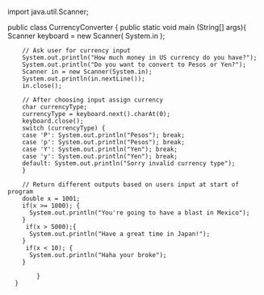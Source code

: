  





import java.util.Scanner;

public class CurrencyConverter
{
  public static void main (String[] args){
     Scanner keyboard = new Scanner( System.in );     
         
        // Ask user for currency input
        System.out.println("How much money in US currency do you have?");
        System.out.println("Do you want to convert to Pesos or Yen?");
        Scanner in = new Scanner(System.in);
        System.out.println(in.nextLine());        
        in.close();
   
        // After choosing input assign currency
        char currencyType;
        currencyType = keyboard.next().charAt(0);
        keyboard.close();
        switch (currencyType) {
        case 'P': System.out.println("Pesos"); break;  
        case 'p': System.out.println("Pesos"); break;
        case 'Y': System.out.println("Yen"); break;
        case 'y': System.out.println("Yen"); break;
        default: System.out.println("Sorry invalid currency type");
        }
        
        // Return different outputs based on users input at start of program
        double x = 1001;
        if(x >= 1000); {
          System.out.println("You're going to have a blast in Mexico");
        }
         if(x > 5000);{
          System.out.println("Have a great time in Japan!");
        }             
         if(x < 10); {
          System.out.println("Haha your broke");
        }
         
            } 
      }
            
